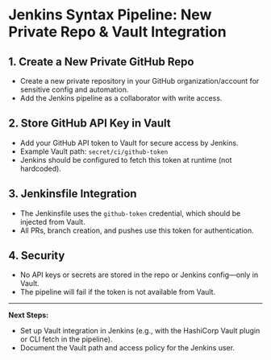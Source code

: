 # Jenkins Syntax Pipeline: New Private Repo & Vault Integration

## 1. Create a New Private GitHub Repo
- Create a new private repository in your GitHub organization/account for sensitive config and automation.
- Add the Jenkins pipeline as a collaborator with write access.

## 2. Store GitHub API Key in Vault
- Add your GitHub API token to Vault for secure access by Jenkins.
- Example Vault path: `secret/ci/github-token`
- Jenkins should be configured to fetch this token at runtime (not hardcoded).

## 3. Jenkinsfile Integration
- The Jenkinsfile uses the `github-token` credential, which should be injected from Vault.
- All PRs, branch creation, and pushes use this token for authentication.

## 4. Security
- No API keys or secrets are stored in the repo or Jenkins config—only in Vault.
- The pipeline will fail if the token is not available from Vault.

---

**Next Steps:**
- Set up Vault integration in Jenkins (e.g., with the HashiCorp Vault plugin or CLI fetch in the pipeline).
- Document the Vault path and access policy for the Jenkins user.

